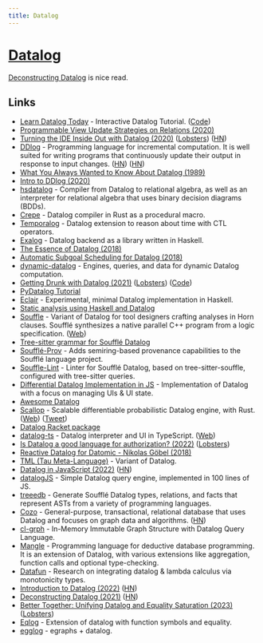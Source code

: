```yaml
---
title: Datalog
---
```


# [Datalog](https://docs.racket-lang.org/datalog/)

[Deconstructing Datalog](http://www.rntz.net/files/thesis.pdf) is nice read.

## Links

- [Learn Datalog Today](http://www.learndatalogtoday.org/) - Interactive Datalog Tutorial. ([Code](https://github.com/jonase/learndatalogtoday))
- [Programmable View Update Strategies on Relations (2020)](https://arxiv.org/pdf/1911.05921.pdf)
- [Turning the IDE Inside Out with Datalog (2020)](https://petevilter.me/post/datalog-typechecking/) ([Lobsters](https://lobste.rs/s/mox1k6/turning_ide_inside_out_with_datalog)) ([HN](https://news.ycombinator.com/item?id=23869592))
- [DDlog](https://github.com/vmware/differential-datalog) - Programming language for incremental computation. It is well suited for writing programs that continuously update their output in response to input changes. ([HN](https://news.ycombinator.com/item?id=26514456)) ([HN](https://news.ycombinator.com/item?id=33521561))
- [What You Always Wanted to Know About Datalog (1989)](https://personal.utdallas.edu/~gupta/courses/acl/papers/datalog-paper.pdf)
- [Intro to DDlog (2020)](https://chasewilson.dev/blog/intro-to-ddlog/)
- [hsdatalog](https://github.com/chessai/hsdatalog) - Compiler from Datalog to relational algebra, as well as an interpreter for relational algebra that uses binary decision diagrams (BDDs).
- [Crepe](https://github.com/ekzhang/crepe) - Datalog compiler in Rust as a procedural macro.
- [Temporalog](https://github.com/madgen/temporalog) - Datalog extension to reason about time with CTL operators.
- [Exalog](https://github.com/madgen/exalog) - Datalog backend as a library written in Haskell.
- [The Essence of Datalog (2018)](https://dodisturb.me/posts/2018-12-25-The-Essence-of-Datalog.html)
- [Automatic Subgoal Scheduling for Datalog (2018)](https://dodisturb.me/posts/2018-10-08-Automatic-Subgoal-Scheduling-for-Datalog.html)
- [dynamic-datalog](https://github.com/frankmcsherry/dynamic-datalog) - Engines, queries, and data for dynamic Datalog computation.
- [Getting Drunk with Datalog (2021)](https://ianthehenry.com/posts/getting-drunk-with-datalog/) ([Lobsters](https://lobste.rs/s/x9kejq/getting_drunk_with_datalog)) ([Code](https://github.com/ianthehenry/mixologician))
- [PyDatalog Tutorial](https://sites.google.com/site/pydatalog/Online-datalog-tutorial)
- [Eclair](https://github.com/luc-tielen/eclair-lang) - Experimental, minimal Datalog implementation in Haskell.
- [Static analysis using Haskell and Datalog](https://luctielen.com/posts/static_analysis_using_haskell_and_datalog/)
- [Souffle](https://github.com/souffle-lang/souffle) - Variant of Datalog for tool designers crafting analyses in Horn clauses. Soufflé synthesizes a native parallel C++ program from a logic specification. ([Web](https://souffle-lang.github.io/))
- [Tree-sitter grammar for Soufflé Datalog](https://github.com/langston-barrett/tree-sitter-souffle)
- [Soufflé-Prov](https://github.com/yannramusat/souffle-prov) - Adds semiring-based provenance capabilities to the Soufflé language project.
- [Souffle-Lint](https://github.com/langston-barrett/souffle-lint) - Linter for Soufflé Datalog, based on tree-sitter-souffle, configured with tree-sitter queries.
- [Differential Datalog Implementation in JS](https://github.com/datalogui/datalog) - Implementation of Datalog with a focus on managing UIs & UI state.
- [Awesome Datalog](https://github.com/samuell/awesome-datalog)
- [Scallop](https://github.com/scallop-lang/scallop-v1) - Scalable differentiable probabilistic Datalog engine, with Rust. ([Web](https://scallop-lang.github.io/)) ([Tweet](https://twitter.com/AI4Code/status/1515470577422766081))
- [Datalog Racket package](https://github.com/racket/datalog)
- [datalog-ts](https://github.com/vilterp/datalog-ts) - Datalog interpreter and UI in TypeScript. ([Web](https://datalog-typechecker.netlify.app/))
- [Is Datalog a good language for authorization? (2022)](https://neilmadden.blog/2022/02/19/is-datalog-a-good-language-for-authorization/) ([Lobsters](https://lobste.rs/s/2jw5e2/is_datalog_good_language_for))
- [Reactive Datalog for Datomic - Nikolas Göbel (2018)](https://www.youtube.com/watch?v=ZgqFlowyfTA)
- [TML (Tau Meta-Language)](https://github.com/IDNI/TML) - Variant of Datalog.
- [Datalog in JavaScript (2022)](https://www.instantdb.dev/essays/datalogjs) ([HN](https://news.ycombinator.com/item?id=31154039))
- [datalogJS](https://github.com/stopachka/datalogJS) - Simple Datalog query engine, implemented in 100 lines of JS.
- [treeedb](https://github.com/langston-barrett/treeedb) - Generate Soufflé Datalog types, relations, and facts that represent ASTs from a variety of programming languages.
- [Cozo](https://github.com/cozodb/cozo) - General-purpose, transactional, relational database that uses Datalog and focuses on graph data and algorithms. ([HN](https://news.ycombinator.com/item?id=33518320))
- [cl-grph](https://github.com/inconvergent/cl-grph) - In-Memory Immutable Graph Structure with Datalog Query Language.
- [Mangle](https://github.com/google/mangle) - Programming language for deductive database programming. It is an extension of Datalog, with various extensions like aggregation, function calls and optional type-checking.
- [Datafun](https://github.com/rntz/datafun) - Research on integrating datalog & lambda calculus via monotonicity types.
- [Introduction to Datalog (2022)](https://blogit.michelin.io/an-introduction-to-datalog/) ([HN](https://news.ycombinator.com/item?id=34801457))
- [Deconstructing Datalog (2021)](http://www.rntz.net/files/thesis.pdf) ([HN](https://news.ycombinator.com/item?id=34991276))
- [Better Together: Unifying Datalog and Equality Saturation (2023)](https://arxiv.org/abs/2304.04332) ([Lobsters](https://lobste.rs/s/2rxagg/better_together_unifying_datalog))
- [Eqlog](https://github.com/eqlog/eqlog) - Extension of datalog with function symbols and equality.
- [egglog](https://github.com/egraphs-good/egglog) - egraphs + datalog.
